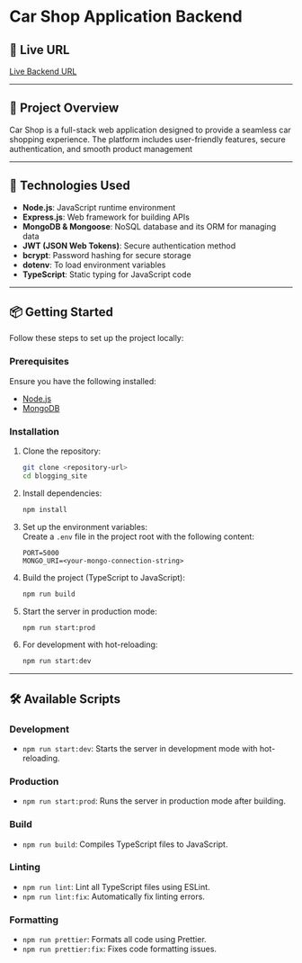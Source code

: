 

# Car Shop Application Backend

## 🚀 Live URL
[Live Backend URL](https://blogging-website-snowy-chi.vercel.app/)

---

## 📜 Project Overview

Car Shop is a full-stack web application designed to provide a seamless car shopping experience. The platform includes user-friendly features, secure authentication, and smooth product management

---

## 🧰 Technologies Used

- **Node.js**: JavaScript runtime environment
- **Express.js**: Web framework for building APIs
- **MongoDB & Mongoose**: NoSQL database and its ORM for managing data
- **JWT (JSON Web Tokens)**: Secure authentication method
- **bcrypt**: Password hashing for secure storage
- **dotenv**: To load environment variables
- **TypeScript**: Static typing for JavaScript code

---


## 📦 **Getting Started**  

Follow these steps to set up the project locally:

### **Prerequisites**  
Ensure you have the following installed:  
- [Node.js](https://nodejs.org/)  
- [MongoDB](https://www.mongodb.com/)  

### **Installation**  

1. Clone the repository:  
   ```bash
   git clone <repository-url>
   cd blogging_site
   ```

2. Install dependencies:  
   ```bash
   npm install
   ```

3. Set up the environment variables:  
   Create a `.env` file in the project root with the following content:  
   ```env
   PORT=5000
   MONGO_URI=<your-mongo-connection-string>
   ```

4. Build the project (TypeScript to JavaScript):  
   ```bash
   npm run build
   ```

5. Start the server in production mode:  
   ```bash
   npm run start:prod
   ```

6. For development with hot-reloading:  
   ```bash
   npm run start:dev
   ```

---

## 🛠️ **Available Scripts**  

### **Development**  
- `npm run start:dev`: Starts the server in development mode with hot-reloading.  

### **Production**  
- `npm run start:prod`: Runs the server in production mode after building.  

### **Build**  
- `npm run build`: Compiles TypeScript files to JavaScript.  

### **Linting**  
- `npm run lint`: Lint all TypeScript files using ESLint.  
- `npm run lint:fix`: Automatically fix linting errors.  

### **Formatting**  
- `npm run prettier`: Formats all code using Prettier.  
- `npm run prettier:fix`: Fixes code formatting issues.  
  

